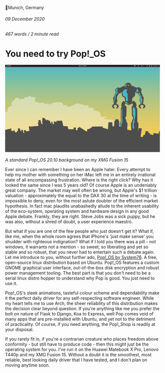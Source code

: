 📍Munich, Germany

###### 09 December 2020

###### 467 words / 2 minute read

# You need to try Pop!\_OS

![Pop!_OS Background](/static/pop_os_001.png)

_A standard Pop!\_OS 20.10 background on my XMG Fusion 15_

Ever since I can remember I have been an Apple hater. Every attempt to help my mother with something on her iMac left me in an entirely irrational state of all encompassing frustration. Where is the right click? Why has it looked the same since I was 5 years old? Of course Apple is an undeniably great company. The market may well often be wrong, but Apple's $1 trillion valuation - approximately the equal to the DAX 30 at the time of writing - is impossible to deny, even for the most astute doubter of the efficient market hypothesis. In fact mac plaudits unabashedly allude to the inherent usability of the eco-system, operating system and hardware design in any good Apple debate. Frankly, they are right. Steve Jobs was a sick puppy, but he was also, without a shred of doubt, a user experience maestro.

But what if you are one of the few people who just doesn't get it? What if, like me, when the whole room agrees that iPhone's 'just make sense' you shudder with righteous indignation? What if I told you there was a pill - not windows, it warrants not a mention - so sweet, so liberating and yet so stable and so robust, that you never had to entertain such a debate again. Let me introduce to you, without further ado, [Pop!\_OS by System76](https://pop.system76.com/). A free, open-source linux distribution based on Ubuntu. Pop!\_OS features a custom GNOME graphical user interface, out-of-the-box disk encryption and robust power management tooling. The best part is that you don't need to be a serial linux distro hopper to understand why Pop is good. You just need to use it.

Pop!\_OS's sleek animations, tasteful colour scheme and dependability make it the perfect daily driver for any self-respecting software engineer. While my heart tells me to use Arch, the sheer reliability of this distribution makes the decision clear beyond question. If you're anything like me you prefer the bolt on nature of Flask to Django, Koa to Express, well Pop comes void of many apps that are pre-installed with Ubuntu, and yet not to the detriment of practicality. Of course, if you need anything, the Pop!\_Shop is readily at your disposal.

If you rarely fit in, if you're a contrarian creature who places freedom above conformity - but still have to produce code - then this might just be the operating system for you. I've run it on the Huawei Matebook X Pro, Lenovo T440p and my XMG Fusion 15. Without a doubt it is the smoothest, most reliable, best looking daily driver that I have tested, and I don't plan on moving anytime soon.
